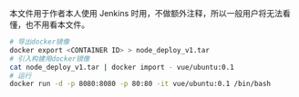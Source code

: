 本文件用于作者本人使用 Jenkins 时用，不做额外注释，所以一般用户将无法看懂，也不用看本文件。

```bash
# 导出docker镜像
docker export <CONTAINER ID> > node_deploy_v1.tar
# 引入构建用docker镜像
cat node_deploy_v1.tar | docker import - vue/ubuntu:0.1
# 运行
docker run -d -p 8080:8080 -p 80:80 -it vue/ubuntu:0.1 /bin/bash
```
